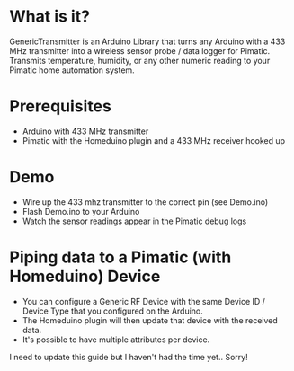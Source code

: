 # What is it?

GenericTransmitter is an Arduino Library that turns any Arduino with a 433 MHz transmitter into a wireless sensor probe / data logger for Pimatic. Transmits temperature, humidity, or any other numeric reading to your Pimatic home automation system.

# Prerequisites

- Arduino with 433 MHz transmitter
- Pimatic with the Homeduino plugin and a 433 MHz receiver hooked up

# Demo

- Wire up the 433 mhz transmitter to the correct pin (see Demo.ino)
- Flash Demo.ino to your Arduino 
- Watch the sensor readings appear in the Pimatic debug logs

# Piping data to a Pimatic (with Homeduino) Device

- You can configure a Generic RF Device with the same Device ID / Device Type that you configured on the Arduino.
- The Homeduino plugin will then update that device with the received data.
- It's possible to have multiple attributes per device.


I need to update this guide but I haven't had the time yet.. Sorry!

